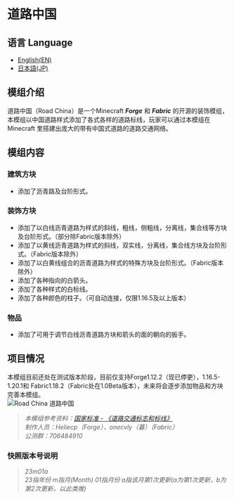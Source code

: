 # 道路中国
## 语言 Language 
 - [English(EN)](https://github.com/Heliecp/RoadChina/blob/1.16.5/README_EN.md)
 - [日本語(JP)](https://github.com/Heliecp/RoadChina/blob/1.16.5/README_JP.md)
## 模组介绍
道路中国（Road China）是一个Minecraft ___Forge___ 和 ___Fabric___ 的开源的装饰模组，本模组以中国道路样式添加了各式各样的道路标线，玩家可以通过本模组在 Minecraft 里搭建出庞大的带有中国式道路的道路交通网络。    
## 模组内容
### 建筑方块 
 - 添加了沥青路及台阶形式。
### 装饰方块
 - 添加了以白线沥青道路为样式的斜线，粗线，侧粗线，分离线，集合线等方块及台阶形式。（部分除Fabric版本除外）
 - 添加了以黄线沥青道路为样式的斜线，双实线，分离线，集合线方块及台阶形式。（Fabric版本除外）
 - 添加了以白黄线组合的沥青道路为样式的特殊方块及台阶形式。（Fabric版本除外）
 - 添加了各种指向的白箭头。
 - 添加了各种样式的白标线。
 - 添加了各种颜色的柱子。（可自动连接，仅限1.16.5及以上版本）
### 物品
 - 添加了可用于调节白线沥青道路方块和箭头的面的朝向的扳手。
## 项目情况
本模组目前还处在测试版本阶段，目前仅支持Forge1.12.2（现已停更），1.16.5-1.20.1和 Fabric1.18.2（Fabric处在1.0Beta版本），未来将会逐步添加物品和方块完善本模组。  
![Road China 道路中国](https://s1.ax1x.com/2023/05/09/p9BnaY4.png "Road China 道路中国")
> *本模组参考资料：[国家标准 - 《道路交通标志和标线》](http://jtst.mot.gov.cn/gb/search/gbDetailed?id=e424d8a7313d0ce7d19c6773ad0cdf51)*  
> *制作人员：Heliecp（Forge），onecvly（暮）（Fabric）*  
> *公测群：706484910*
### 快照版本号说明
> *23m01a*   
> *23指年份 m指月(Month) 01指月份 a指该月第1次更新(a为第1次更新，b为第2次更新，以此类推)*
